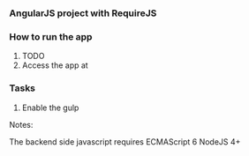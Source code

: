 ### AngularJS project with RequireJS

### How to run the app
1. TODO
1. Access the app at

### Tasks
1. Enable the gulp

Notes:

The backend side javascript requires ECMAScript 6 NodeJS 4+


